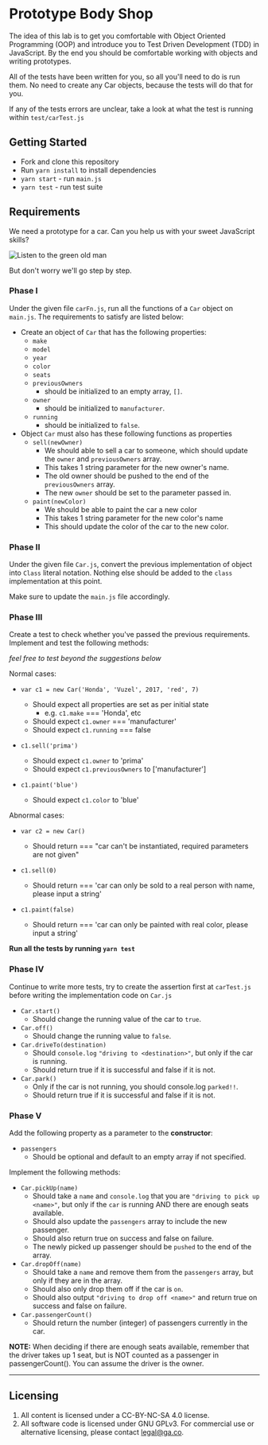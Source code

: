 # Prototype Body Shop

The idea of this lab is to get you comfortable with Object Oriented Programming (OOP) and introduce you to Test Driven Development (TDD) in JavaScript. By the end you should be comfortable working with objects and writing prototypes.

All of the tests have been written for you, so all you'll need to do is run them. No need to create any Car objects, because the tests will do that for you.

If any of the tests errors are unclear, take a look at what the test is running within `test/carTest.js`

## Getting Started

* Fork and clone this repository
* Run `yarn install` to install dependencies
* `yarn start` - run `main.js`
* `yarn test` - run test suite

## Requirements

We need a prototype for a car. Can you help us with your sweet JavaScript skills?

<img align="center" src="http://s2.quickmeme.com/img/e9/e9b82533f50538f4d36656f24bf2afb39642223033cd19d52ef1eea5b03ab1bf.jpg" alt="Listen to the green old man" />

But don't worry we'll go step by step.

### Phase I

Under the given file `carFn.js`, run all the functions of a `Car` object on `main.js`.
The requirements to satisfy are listed below:

* Create an object of `Car` that has the following properties:
  * `make`
  * `model`
  * `year`
  * `color`
  * `seats`
  * `previousOwners`
    * should be initialized to an empty array, `[]`.
  * `owner`
    * should be initialized to `manufacturer`.
  * `running`
    * should be initialized to `false`.
* Object `Car` must also has these following functions as properties
  * `sell(newOwner)`
    * We should able to sell a car to someone, which should update the `owner` and `previousOwners` array.
    * This takes 1 string parameter for the new owner's name.
    * The old owner should be pushed to the end of the `previousOwners` array.
    * The new `owner` should be set to the parameter passed in.
  * `paint(newColor)`
    * We should be able to paint the car a new color
    * This takes 1 string parameter for the new color's name
    * This should update the color of the car to the new color.


### Phase II

Under the given file `Car.js`, convert the previous implementation of object
into `Class` literal notation. Nothing else should be added to the `class`
implementation at this point.

Make sure to update the `main.js` file accordingly.

### Phase III

Create a test to check whether you've passed the previous requirements. Implement and test the following methods:

_feel free to test beyond the suggestions below_

Normal cases:
* `var c1 = new Car('Honda', 'Vuzel', 2017, 'red', 7)`
  * Should expect all properties are set as per initial state
    * e.g. `c1.make` === 'Honda', etc
  * Should expect `c1.owner` === 'manufacturer'
  * Should expect `c1.running` === false

* `c1.sell('prima')`
  * Should expect `c1.owner` to 'prima'
  * Should expect `c1.previousOwners` to ['manufacturer']

* `c1.paint('blue')`
  * Should expect `c1.color` to 'blue'

Abnormal cases:
* `var c2 = new Car()`
  * Should return === "car can't be instantiated, required parameters are not given"

* `c1.sell(0)`
  * Should return === 'car can only be sold to a real person with name, please input a string'

* `c1.paint(false)`
  * Should return === 'car can only be painted with real color, please input a string'

**Run all the tests by running `yarn test`**

### Phase IV

Continue to write more tests, try to create the assertion first at `carTest.js`
before writing the implementation code on `Car.js`

* `Car.start()`
  * Should change the running value of the car to `true`.
* `Car.off()`
  * Should change the running value to `false`.
* `Car.driveTo(destination)`
  * Should `console.log` `"driving to <destination>"`, but only if the car is running.
  * Should return true if it is successful and false if it is not.
* `Car.park()`
  * Only if the car is not running, you should console.log `parked!!`.
  * Should return true if it is successful and false if it is not.

### Phase V

Add the following property as a parameter to the **constructor**:

* `passengers`
  * Should be optional and default to an empty array if not specified.

Implement the following methods:

* `Car.pickUp(name)`
  * Should take a `name` and `console.log` that you are `"driving to pick up <name>"`, but only if the `car` is running AND there are enough seats available.
  * Should also update the `passengers` array to include the new passenger.
  * Should also return true on success and false on failure.
  * The newly picked up passenger should be `pushed` to the end of the array.
* `Car.dropOff(name)`
  * Should take a `name` and remove them from the `passengers` array, but only if they are in the array.
  * Should also only drop them off if the car is `on`.
  * Should also output `"driving to drop off <name>"` and return true on success and false on failure.
* `Car.passengerCount()`
  * Should return the number (integer) of passengers currently in the car.

**NOTE:** When deciding if there are enough seats available, remember that the driver takes up 1 seat, but is NOT counted as a passenger in passengerCount(). You can assume the driver is the owner.


---

## Licensing
1. All content is licensed under a CC-BY-NC-SA 4.0 license.
2. All software code is licensed under GNU GPLv3. For commercial use or alternative licensing, please contact legal@ga.co.

